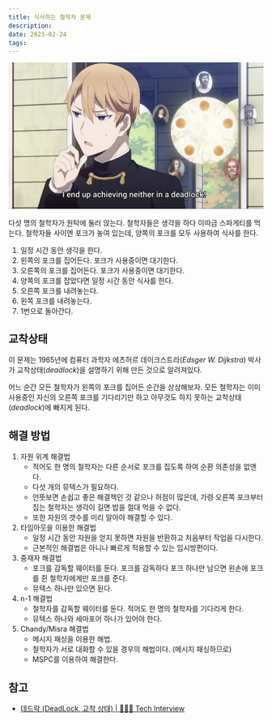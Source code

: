 ```yaml
---
title: 식사하는 철학자 문제
description: 
date: 2023-02-24
tags:
---
```


![](../assets/dining-philosophers.jpg)

다섯 명의 철학자가 원탁에 둘러 앉는다. 철학자들은 생각을 하다 이따금 스파게티를 먹는다. 철학자들 사이엔 포크가 놓여 있는데, 양쪽의 포크를 모두 사용하여 식사를 한다.

1. 일정 시간 동안 생각을 한다.
2. 왼쪽의 포크를 집어든다. 포크가 사용중이면 대기한다.
3. 오른쪽의 포크를 집어든다. 포크가 사용중이면 대기한다.
4. 양쪽의 포크를 잡았다면 일정 시간 동안 식사를 한다.
5. 오른쪽 포크를 내려놓는다.
6. 왼쪽 포크를 내려놓는다.
7. 1번으로 돌아간다.

## 교착상태

이 문제는 1965년에 컴퓨터 과학자 에츠허르 데이크스트라(*Edsger W. Dijkstra*) 박사가 교착상태(*deadlock*)을 설명하기 위해 만든 것으로 알려져있다.

어느 순간 모든 철학자가 왼쪽의 포크를 집어든 순간을 상상해보자. 모든 철학자는 이미 사용중인 자신의 오른쪽 포크를 기다리기만 하고 아무것도 하지 못하는 교착상태(*deadlock*)에 빠지게 된다.

## 해결 방법

1. 자원 위계 해결법
	- 적어도 한 명의 철학자는 다른 순서로 포크를 집도록 하여 순환 의존성을 없앤다.
	- 다섯 개의 뮤텍스가 필요하다.
	- 언뜻보면 손쉽고 좋은 해결책인 것 같으나 허점이 많은데, 가령 오른쪽 포크부터 집는 철학자는 생각이 길면 밥을 절대 먹을 수 없다.
	- 또한 자원의 갯수를 미리 알아야 해결할 수 있다.
2. 타임아웃을 이용한 해결법
	- 일정 시간 동안 자원을 얻지 못하면 자원을 반환하고 처음부터 작업을 다시한다.
	- 근본적인 해결법은 아니나 빠르게 적용할 수 있는 임시방편이다.
3. 중재자 해결법
	- 포크를 감독할 웨이터를 둔다. 포크를 감독하다 포크 하나만 남으면 왼손에 포크를 쥔 철학자에게만 포크를 준다.
	- 뮤텍스 하나만 있으면 된다.
4. n-1 해결법
	- 철학자를 감독할 웨이터를 둔다. 적어도 한 명의 철학자를 기다리게 한다.
	- 뮤텍스 하나와 세마포어 하나가 있어야 한다. 
5. Chandy/Misra 해결법
	- 메시지 패싱을 이용한 해법.
	- 철학자가 서로 대화할 수 있을 경우의 해법이다. (메시지 패싱하므로)
	- MSPC를 이용하여 해결한다.

## 참고

- [데드락 (DeadLock, 교착 상태) | 👨🏻‍💻 Tech Interview](https://gyoogle.dev/blog/computer-science/operating-system/DeadLock.html)
